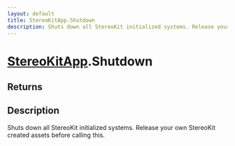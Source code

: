 ```yaml
---
layout: default
title: StereoKitApp.Shutdown
description: Shuts down all StereoKit initialized systems. Release your own StereoKit created assets before calling this.
---
```

# [StereoKitApp](/assets/pages/Reference/StereoKitApp.html).Shutdown

## Returns


## Description
Shuts down all StereoKit initialized systems. Release your own StereoKit created assets before calling this.

